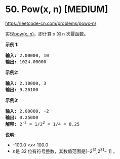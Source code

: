 # 50. Pow(x, n) [MEDIUM]

<https://leetcode-cn.com/problems/powx-n/>

实现[pow(*x*, *n*)](https://www.cplusplus.com/reference/valarray/pow/)，即计算 x 的 n 次幂函数。

**示例 1:**

<pre><strong>输入:</strong> 2.00000, 10
<strong>输出:</strong> 1024.00000
</pre>

**示例2:**

<pre><strong>输入:</strong> 2.10000, 3
<strong>输出:</strong> 9.26100
</pre>

**示例3:**

<pre><strong>输入:</strong> 2.00000, -2
<strong>输出:</strong> 0.25000
<strong>解释:</strong> 2<sup>-2</sup> = 1/2<sup>2</sup> = 1/4 = 0.25</pre>

**说明:**

* -100.0 <*x*< 100.0
* *n*是 32 位有符号整数，其数值范围是[−2<sup>31</sup>,2<sup>31</sup>− 1] 。
